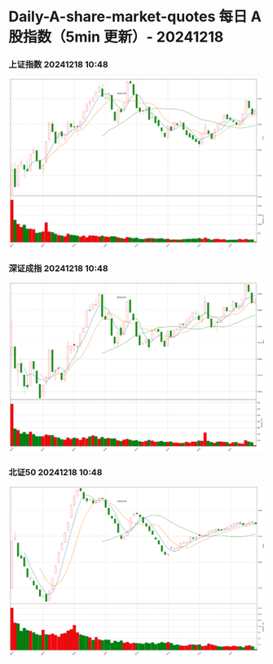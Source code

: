 
# Daily-A-share-market-quotes 每日 A 股指数（5min 更新）- 20241218

### 上证指数 20241218 10:48
![](./fig/2024/12/20241218-sh000001.png)

### 深证成指 20241218 10:48
![](./fig/2024/12/20241218-sz399001.png)

### 北证50 20241218 10:48
![](./fig/2024/12/20241218-bj899050.png)
